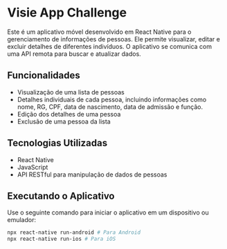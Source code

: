 # Visie App Challenge

Este é um aplicativo móvel desenvolvido em React Native para o gerenciamento de informações de pessoas. 
Ele permite visualizar, editar e excluir detalhes de diferentes indivíduos. 
O aplicativo se comunica com uma API remota para buscar e atualizar dados.

## Funcionalidades

- Visualização de uma lista de pessoas
- Detalhes individuais de cada pessoa, incluindo informações como nome, RG, CPF, data de nascimento, data de admissão e função.
- Edição dos detalhes de uma pessoa
- Exclusão de uma pessoa da lista

## Tecnologias Utilizadas

- React Native
- JavaScript
- API RESTful para manipulação de dados de pessoas

## Executando o Aplicativo

Use o seguinte comando para iniciar o aplicativo em um dispositivo ou emulador:

```bash
npx react-native run-android # Para Android
npx react-native run-ios # Para iOS
